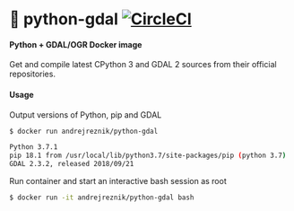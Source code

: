 # :whale: python-gdal [![CircleCI](https://circleci.com/gh/andrejreznik/docker-python-gdal/tree/master.svg?style=shield)](https://circleci.com/gh/andrejreznik/docker-python-gdal/tree/master)
#### Python + GDAL/OGR Docker image

Get and compile latest CPython 3 and GDAL 2 sources from their official repositories.

#### Usage

Output versions of Python, pip and GDAL

```bash
$ docker run andrejreznik/python-gdal

Python 3.7.1
pip 18.1 from /usr/local/lib/python3.7/site-packages/pip (python 3.7)
GDAL 2.3.2, released 2018/09/21
```

Run container and start an interactive bash session as root 

```bash
$ docker run -it andrejreznik/python-gdal bash
```
